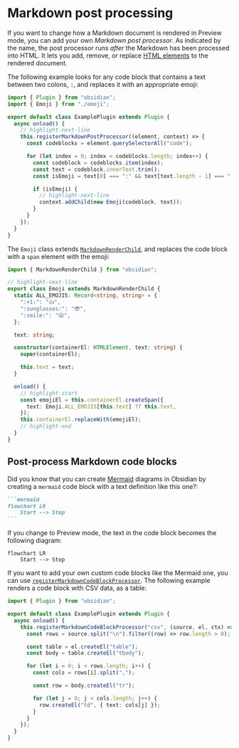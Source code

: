 # Markdown post processing

If you want to change how a Markdown document is rendered in Preview mode, you can add your own _Markdown post processor_. As indicated by the name, the post processor runs _after_ the Markdown has been processed into HTML. It lets you add, remove, or replace [HTML elements](html-elements.md) to the rendered document.

The following example looks for any code block that contains a text between two colons, `:`, and replaces it with an appropriate emoji:

```ts title="main.ts"
import { Plugin } from "obsidian";
import { Emoji } from "./emoji";

export default class ExamplePlugin extends Plugin {
  async onload() {
    // highlight-next-line
    this.registerMarkdownPostProcessor((element, context) => {
      const codeblocks = element.querySelectorAll("code");

      for (let index = 0; index < codeblocks.length; index++) {
        const codeblock = codeblocks.item(index);
        const text = codeblock.innerText.trim();
        const isEmoji = text[0] === ":" && text[text.length - 1] === ":";

        if (isEmoji) {
          // highlight-next-line
          context.addChild(new Emoji(codeblock, text));
        }
      }
    });
  }
}
```

The `Emoji` class extends [`MarkdownRenderChild`](../api/classes/MarkdownRenderChild.md), and replaces the code block with a `span` element with the emoji:

```ts title="emoji.ts"
import { MarkdownRenderChild } from "obsidian";

// highlight-next-line
export class Emoji extends MarkdownRenderChild {
  static ALL_EMOJIS: Record<string, string> = {
    ":+1:": "👍",
    ":sunglasses:": "😎",
    ":smile:": "😄",
  };

  text: string;

  constructor(containerEl: HTMLElement, text: string) {
    super(containerEl);

    this.text = text;
  }

  onload() {
    // highlight-start
    const emojiEl = this.containerEl.createSpan({
      text: Emoji.ALL_EMOJIS[this.text] ?? this.text,
    });
    this.containerEl.replaceWith(emojiEl);
    // highlight-end
  }
}
```

## Post-process Markdown code blocks

Did you know that you can create [Mermaid](https://mermaid-js.github.io/) diagrams in Obsidian by creating a `mermaid` code block with a text definition like this one?:

````md
```mermaid
flowchart LR
    Start --> Stop
```
````

If you change to Preview mode, the text in the code block becomes the following diagram:

```mermaid
flowchart LR
    Start --> Stop
```

If you want to add your own custom code blocks like the Mermaid one, you can use [`registerMarkdownCodeBlockProcessor`](../api/classes/Plugin_2.md#registermarkdowncodeblockprocessor). The following example renders a code block with CSV data, as a table:

```ts title="main.ts"
import { Plugin } from "obsidian";

export default class ExamplePlugin extends Plugin {
  async onload() {
    this.registerMarkdownCodeBlockProcessor("csv", (source, el, ctx) => {
      const rows = source.split("\n").filter((row) => row.length > 0);

      const table = el.createEl("table");
      const body = table.createEl("tbody");

      for (let i = 0; i < rows.length; i++) {
        const cols = rows[i].split(",");

        const row = body.createEl("tr");

        for (let j = 0; j < cols.length; j++) {
          row.createEl("td", { text: cols[j] });
        }
      }
    });
  }
}
```
